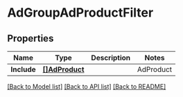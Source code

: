 # AdGroupAdProductFilter

## Properties
Name | Type | Description | Notes
------------ | ------------- | ------------- | -------------
**Include** | [**[]AdProduct**](AdProduct.md) | | AdProduct | Description | | --- | --- | | &#x60;SPONSORED_PRODUCTS&#x60; |  | | &#x60;SPONSORED_BRANDS&#x60; |  | | &#x60;SPONSORED_DISPLAY&#x60; |  | | &#x60;SPONSORED_TELEVISION&#x60; |  | | &#x60;AMAZON_DSP&#x60; |  | | [default to null]

[[Back to Model list]](../README.md#documentation-for-models) [[Back to API list]](../README.md#documentation-for-api-endpoints) [[Back to README]](../README.md)

